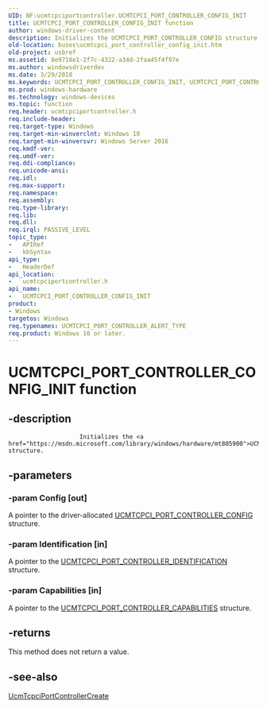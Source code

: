```yaml
---
UID: NF:ucmtcpciportcontroller.UCMTCPCI_PORT_CONTROLLER_CONFIG_INIT
title: UCMTCPCI_PORT_CONTROLLER_CONFIG_INIT function
author: windows-driver-content
description: Initializes the UCMTCPCI_PORT_CONTROLLER_CONFIG structure.
old-location: buses\ucmtcpci_port_controller_config_init.htm
old-project: usbref
ms.assetid: 8e9718e1-2f7c-4322-a34d-2faa45f4f97e
ms.author: windowsdriverdev
ms.date: 3/29/2018
ms.keywords: UCMTCPCI_PORT_CONTROLLER_CONFIG_INIT, UCMTCPCI_PORT_CONTROLLER_CONFIG_INIT method [Buses], buses.ucmtcpci_port_controller_config_init, ucmtcpciportcontroller/UCMTCPCI_PORT_CONTROLLER_CONFIG_INIT
ms.prod: windows-hardware
ms.technology: windows-devices
ms.topic: function
req.header: ucmtcpciportcontroller.h
req.include-header: 
req.target-type: Windows
req.target-min-winverclnt: Windows 10
req.target-min-winversvr: Windows Server 2016
req.kmdf-ver: 
req.umdf-ver: 
req.ddi-compliance: 
req.unicode-ansi: 
req.idl: 
req.max-support: 
req.namespace: 
req.assembly: 
req.type-library: 
req.lib: 
req.dll: 
req.irql: PASSIVE_LEVEL
topic_type:
-	APIRef
-	kbSyntax
api_type:
-	HeaderDef
api_location:
-	ucmtcpciportcontroller.h
api_name:
-	UCMTCPCI_PORT_CONTROLLER_CONFIG_INIT
product:
- Windows
targetos: Windows
req.typenames: UCMTCPCI_PORT_CONTROLLER_ALERT_TYPE
req.product: Windows 10 or later.
---
```


# UCMTCPCI_PORT_CONTROLLER_CONFIG_INIT function


## -description



                        Initializes the <a href="https://msdn.microsoft.com/library/windows/hardware/mt805900">UCMTCPCI_PORT_CONTROLLER_CONFIG</a> structure.
                


## -parameters




### -param Config [out]

A pointer to the driver-allocated <a href="https://msdn.microsoft.com/library/windows/hardware/mt805900">UCMTCPCI_PORT_CONTROLLER_CONFIG</a> structure.


### -param Identification [in]

A pointer to the <a href="https://msdn.microsoft.com/library/windows/hardware/mt805879">UCMTCPCI_PORT_CONTROLLER_IDENTIFICATION</a> structure.


### -param Capabilities [in]

 A pointer to the 
                 <a href="https://msdn.microsoft.com/library/windows/hardware/mt805870">UCMTCPCI_PORT_CONTROLLER_CAPABILITIES</a> structure.


## -returns



This method does not return a value.




## -see-also




<a href="https://msdn.microsoft.com/library/windows/hardware/mt805844">UcmTcpciPortControllerCreate</a>
 

 

